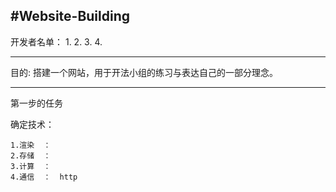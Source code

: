 #Website-Building
--------------------------------------

开发者名单：
1.
2.
3.
4.

------------------------------------

目的:
  搭建一个网站，用于开法小组的练习与表达自己的一部分理念。
  
------------------------------------
第一步的任务

  确定技术：  
  
    1.渲染  ：
    2.存储  ：
    3.计算  ：
    4.通信  ：  http

